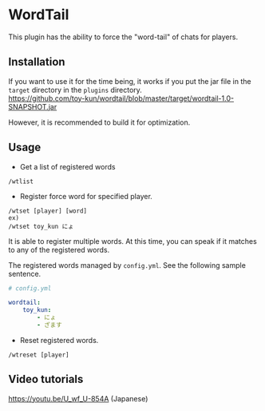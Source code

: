 # WordTail

This plugin has the ability to force the "word-tail" of chats for players.

## Installation
If you want to use it for the time being, it works if you put the jar file in the `target` directory in the `plugins` directory.  
https://github.com/toy-kun/wordtail/blob/master/target/wordtail-1.0-SNAPSHOT.jar


However, it is recommended to build it for optimization.

## Usage 

* Get a list of registered words
```
/wtlist
```

* Register force word for specified player.
```
/wtset [player] [word]
ex) 
/wtset toy_kun にょ
```

It is able to register multiple words.
At this time, you can speak if it matches to any of the registered words.

The registered words managed by `config.yml`. See the following sample sentence. 

```yml
# config.yml

wordtail:
    toy_kun:
        - にょ
        - ざます
```

* Reset registered words.
```
/wtreset [player]
```

## Video tutorials
https://youtu.be/U_wf_U-854A (Japanese)
